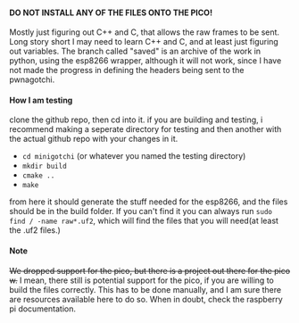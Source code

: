 #### DO NOT INSTALL ANY OF THE FILES ONTO THE PICO!
Mostly just figuring out C++ and C, that allows the raw frames to be sent. Long story short I may need to learn C++ and C, and at least just figuring out variables. The branch called "saved" is an archive of the work in python, using the esp8266 wrapper, although it will not work, since I have not made the progress in defining the headers being sent to the pwnagotchi.
#### How I am testing
clone the github repo, then cd into it. if you are building and testing, i recommend making a seperate directory for testing and then another with the actual github repo with your changes in it.

- `cd minigotchi` (or whatever you named the testing directory)
- `mkdir build`
- `cmake ..`
- `make`

from here it should generate the stuff needed for the esp8266, and the files should be in the build folder. If you can't find it you can always run `sudo find / -name raw*.uf2`, which will find the files that you will need(at least the .uf2 files.)
####
#### Note
~~We dropped support for the pico, but there is a project out there for the pico w.~~ I mean, there still is potential support for the pico, if you are willing to build the files correctly. This has to be done manually, and I am sure there are resources available here to do so. When in doubt, check the raspberry pi documentation.
